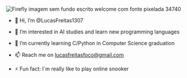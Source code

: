 ![Firefly imagem sem fundo escrito welcome com fonte pixelada 34740](https://github.com/LucasFreitas1307/LucasFreitas1307/assets/167094976/f3d0f025-c55e-4da9-bbcf-2c0ac573f5c2)


- 👋 Hi, I’m @LucasFreitas1307

- 👀 I’m interested in AI studies and learn new programming languages
- 🌱 I’m currently learning C/Python in Computer Science graduation 
- 📫 Reach me on lucasfreitasfoco@gmail.com
- ⚡ Fun fact: I´m really like to play online snooker







  <!---
LucasFreitas1307/LucasFreitas1307 is a ✨ special ✨ repository because its `README.md` (this file) appears on your GitHub profile.
You can click the Preview link to take a look at your changes.
--->
